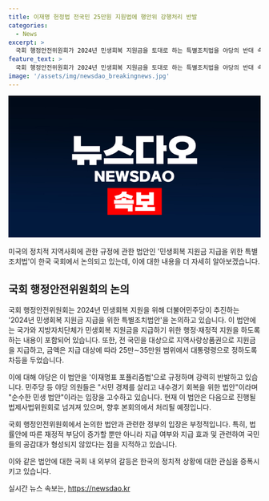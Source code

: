 ```yaml
---
title: 이재명 헌정법 전국민 25만원 지원법에 행안위 강행처리 반발
categories:
  - News
excerpt: >
  국회 행정안전위원회가 2024년 민생회복 지원금을 토대로 하는 특별조치법을 야당의 반대 속에서 통과시켰다. 국민의힘은 이를 이재명의 포퓰리즘 행위로 규정하며 표결에 불참했고, 민주당 등 야당 의원들은 민생을 위한 법안으로 강조하며 밀어붙였다. 이에 대한 반대 의견과 정부의 재정적 고려 등에 대한 부정적인 입장도 제기되었다. 또한, 환노위도 노란봉투법을 야당 단독으로 처리했으며, 이에 대한 토론과 공방이 이어졌다.
feature_text: >
  국회 행정안전위원회가 2024년 민생회복 지원금을 토대로 하는 특별조치법을 야당의 반대 속에서 통과시켰다. 국민의힘은 이를 이재명의 포퓰리즘 행위로 규정하며 표결에 불참했고, 민주당 등 야당 의원들은 민생을 위한 법안으로 강조하며 밀어붙였다. 이에 대한 반대 의견과 정부의 재정적 고려 등에 대한 부정적인 입장도 제기되었다. 또한, 환노위도 노란봉투법을 야당 단독으로 처리했으며, 이에 대한 토론과 공방이 이어졌다.
image: '/assets/img/newsdao_breakingnews.jpg'
---
```


<p><img src="/assets/img/newsdao_breakingnews.jpg" alt="ontimetimes 속보" /></p>

<p>미국의 정치적 지역사회에 관한 규정에 관한 법안인 '민생회복 지원금 지급을 위한 특별조치법'이 한국 국회에서 논의되고 있는데, 이에 대한 내용을 더 자세히 알아보겠습니다. </p>

<h2 data-ke-size="size26">국회 행정안전위원회의 논의</h2>

<p>국회 행정안전위원회는 2024년 민생회복 지원을 위해 더불어민주당이 추진하는 '2024년 민생회복 지원금 지급을 위한 특별조치법안'을 논의하고 있습니다. 이 법안에는 국가와 지방자치단체가 민생회복 지원금을 지급하기 위한 행정·재정적 지원을 하도록 하는 내용이 포함되어 있습니다. 또한, 전 국민을 대상으로 지역사랑상품권으로 지원금을 지급하고, 금액은 지급 대상에 따라 25만∼35만원 범위에서 대통령령으로 정하도록 차등을 두었습니다. </p>

<p>이에 대해 야당은 이 법안을 '이재명표 포퓰리즘법'으로 규정하며 강력히 반발하고 있습니다. 민주당 등 야당 의원들은 "서민 경제를 살리고 내수경기 회복을 위한 법안"이라며 "순수한 민생 법안"이라는 입장을 고수하고 있습니다. 현재 이 법안은 다음으로 진행될 법제사법위원회로 넘겨져 있으며, 향후 본회의에서 처리될 예정입니다.</p>

<p>국회 행정안전위원회에서 논의한 법안과 관련한 정부의 입장은 부정적입니다. 특히, 법률안에 따른 재정적 부담이 증가할 뿐만 아니라 지급 여부와 지급 효과 및 관련하여 국민들의 공감대가 형성되지 않았다는 점을 지적하고 있습니다.</p>

<p>이와 같은 법안에 대한 국회 내 외부의 갈등은 한국의 정치적 상황에 대한 관심을 증폭시키고 있습니다.</p>
실시간 뉴스 속보는, <a href="https://newsdao.kr" rel="dofollow">https://newsdao.kr</a>


